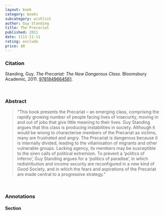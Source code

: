 ```yaml
---
layout: book
category: books
subcategory: wishlist
author: Guy Standing
title: The Precariat
published: 2011
date: 1111-11-11
rating: exclude
price: $0
---
```


### Citation

Standing, Guy. *The Precariat: The New Dangerous Class.* Bloomsbury Academic, 2011. [9781849664561](https://library.oapen.org/handle/20.500.12657/58691).

<br>

### Abstract

> "This book presents the Precariat – an emerging class, comprising the rapidly growing number of people facing lives of insecurity, moving in and out of jobs that give little meaning to their lives. Guy Standing argues that this class is producing instabilities in society. Although it would be wrong to characterise members of the Precariat as victims, many are frustrated and angry. The Precariat is dangerous because it is internally divided, leading to the villainisation of migrants and other vulnerable groups. Lacking agency, its members may be susceptible to the siren calls of political extremism. To prevent a ‘politics of inferno’, Guy Standing argues for a ‘politics of paradise’, in which redistribution and income security are reconfigured in a new kind of Good Society, and in which the fears and aspirations of the Precariat are made central to a progressive strategy."

<br>

### Annotations

#### Section

<br>
